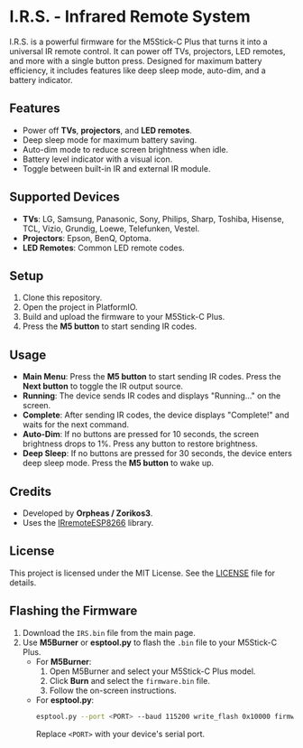 # I.R.S. - Infrared Remote System

I.R.S. is a powerful firmware for the M5Stick-C Plus that turns it into a universal IR remote control. It can power off TVs, projectors, LED remotes, and more with a single button press. Designed for maximum battery efficiency, it includes features like deep sleep mode, auto-dim, and a battery indicator.

## Features
- Power off **TVs**, **projectors**, and **LED remotes**.
- Deep sleep mode for maximum battery saving.
- Auto-dim mode to reduce screen brightness when idle.
- Battery level indicator with a visual icon.
- Toggle between built-in IR and external IR module.

## Supported Devices
- **TVs**: LG, Samsung, Panasonic, Sony, Philips, Sharp, Toshiba, Hisense, TCL, Vizio, Grundig, Loewe, Telefunken, Vestel.
- **Projectors**: Epson, BenQ, Optoma.
- **LED Remotes**: Common LED remote codes.

## Setup
1. Clone this repository.
2. Open the project in PlatformIO.
3. Build and upload the firmware to your M5Stick-C Plus.
4. Press the **M5 button** to start sending IR codes.

## Usage
- **Main Menu**: Press the **M5 button** to start sending IR codes. Press the **Next button** to toggle the IR output source.
- **Running**: The device sends IR codes and displays "Running..." on the screen.
- **Complete**: After sending IR codes, the device displays "Complete!" and waits for the next command.
- **Auto-Dim**: If no buttons are pressed for 10 seconds, the screen brightness drops to 1%. Press any button to restore brightness.
- **Deep Sleep**: If no buttons are pressed for 30 seconds, the device enters deep sleep mode. Press the **M5 button** to wake up.

## Credits
- Developed by **Orpheas / Zorikos3**.
- Uses the [IRremoteESP8266](https://github.com/crankyoldgit/IRremoteESP8266) library.

## License
This project is licensed under the MIT License. See the [LICENSE](LICENSE) file for details.

## Flashing the Firmware
1. Download the `IRS.bin` file from the main page.
2. Use **M5Burner** or **esptool.py** to flash the `.bin` file to your M5Stick-C Plus.
   - For **M5Burner**:
     1. Open M5Burner and select your M5Stick-C Plus model.
     2. Click **Burn** and select the `firmware.bin` file.
     3. Follow the on-screen instructions.
   - For **esptool.py**:
     ```bash
     esptool.py --port <PORT> --baud 115200 write_flash 0x10000 firmware.bin
     ```
     Replace `<PORT>` with your device's serial port.
